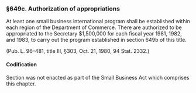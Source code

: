 ### §649c. Authorization of appropriations ###

At least one small business international program shall be established within each region of the Department of Commerce. There are authorized to be appropriated to the Secretary $1,500,000 for each fiscal year 1981, 1982, and 1983, to carry out the program established in section 649b of this title.

(Pub. L. 96–481, title III, §303, Oct. 21, 1980, 94 Stat. 2332.)

#### Codification ####

Section was not enacted as part of the Small Business Act which comprises this chapter.